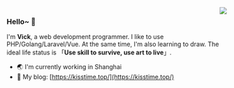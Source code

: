 <img align="right" src="https://github-readme-stats.vercel.app/api?username=GalaxySuze&show_icons=true&theme=calm" />

### Hello~ 👋
I'm **Vick**, a web development programmer. I like to use PHP/Golang/Laravel/Vue. At the same time, I'm also learning to draw. The ideal life status is 「**Use skill to survive, use art to live**」.

- 🌏 I'm currently working in Shanghai
- 🎈 My blog: [https://kisstime.top/](https://kisstime.top/)
